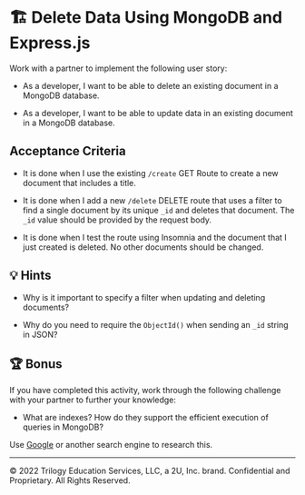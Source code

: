# 🏗️ Delete Data Using MongoDB and Express.js

Work with a partner to implement the following user story:

* As a developer, I want to be able to delete an existing document in a MongoDB database.

* As a developer, I want to be able to update data in an existing document in a MongoDB database.

## Acceptance Criteria

* It is done when I use the existing `/create` GET Route to create a new document that includes a title.

* It is done when I add a new `/delete` DELETE route that uses a filter to find a single document by its unique `_id` and deletes that document. The `_id` value should be provided by the request body.

* It is done when I test the route using Insomnia and the document that I just created is deleted. No other documents should be changed.

## 💡 Hints

* Why is it important to specify a filter when updating and deleting documents?

* Why do you need to require the `ObjectId()` when sending an `_id` string in JSON? 

## 🏆 Bonus

If you have completed this activity, work through the following challenge with your partner to further your knowledge:

* What are indexes? How do they support the efficient execution of queries in MongoDB?

Use [Google](https://www.google.com) or another search engine to research this.

---
© 2022 Trilogy Education Services, LLC, a 2U, Inc. brand. Confidential and Proprietary. All Rights Reserved.
